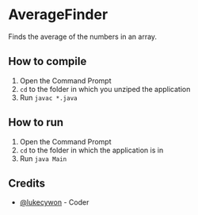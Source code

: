 # AverageFinder
Finds the average of the numbers in an array.  

## How to compile  
1. Open the Command Prompt  
2. ``cd`` to the folder in which you unziped the application  
3. Run ``javac *.java``  

## How to run
1. Open the Command Prompt
2. ``cd`` to the folder in which the application is in  
3. Run ``java Main``

## Credits
- [@lukecywon](@lukecywon) - Coder

